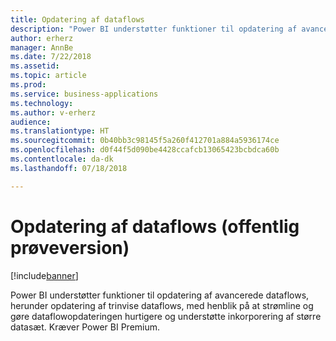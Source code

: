 ```yaml
---
title: Opdatering af dataflows
description: "Power BI understøtter funktioner til opdatering af avancerede dataflows, herunder opdatering af trinvise dataflows, med henblik på at strømline og gøre dataflowopdateringen hurtigere og understøtte inkorporering af større datasæt. Kræver Power BI Premium."
author: erherz
manager: AnnBe
ms.date: 7/22/2018
ms.assetid: 
ms.topic: article
ms.prod: 
ms.service: business-applications
ms.technology: 
ms.author: v-erherz
audience: 
ms.translationtype: HT
ms.sourcegitcommit: 0b40bb3c98145f5a260f412701a884a5936174ce
ms.openlocfilehash: d0f44f5d090be4428ccafcb13065423bcbdca60b
ms.contentlocale: da-dk
ms.lasthandoff: 07/18/2018

---
```

# <a name="dataflow-refresh-public-preview"></a>Opdatering af dataflows (offentlig prøveversion)

[!include[banner](../../../includes/banner.md)]

Power BI understøtter funktioner til opdatering af avancerede dataflows, herunder opdatering af trinvise dataflows, med henblik på at strømline og gøre dataflowopdateringen hurtigere og understøtte inkorporering af større datasæt. Kræver Power BI Premium.

